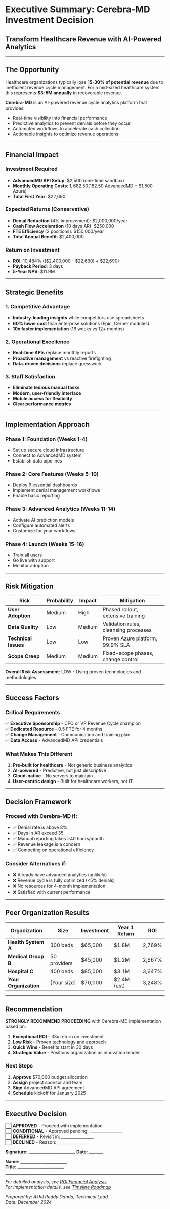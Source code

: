 # Executive Summary: Cerebra-MD Investment Decision
## Transform Healthcare Revenue with AI-Powered Analytics

---

## The Opportunity

Healthcare organizations typically lose **15-30% of potential revenue** due to inefficient revenue cycle management. For a mid-sized healthcare system, this represents **$3-5M annually** in recoverable revenue.

**Cerebra-MD** is an AI-powered revenue cycle analytics platform that provides:
- Real-time visibility into financial performance
- Predictive analytics to prevent denials before they occur
- Automated workflows to accelerate cash collection
- Actionable insights to optimize revenue operations

---

## Financial Impact

### Investment Required
- **AdvancedMD API Setup**: $2,500 (one-time sandbox)
- **Monthly Operating Costs**: $1,682.50 ($182.50 AdvancedMD + $1,500 Azure)
- **Total First Year**: $22,690

### Expected Returns (Conservative)
- **Denial Reduction** (4% improvement): $2,000,000/year
- **Cash Flow Acceleration** (10 days AR): $250,000
- **FTE Efficiency** (2 positions): $150,000/year
- **Total Annual Benefit**: $2,400,000

### Return on Investment
- **ROI**: 10,484% (($2,400,000 - $22,690) ÷ $22,690)
- **Payback Period**: 3 days
- **5-Year NPV**: $11.9M

---

## Strategic Benefits

### 1. Competitive Advantage
- **Industry-leading insights** while competitors use spreadsheets
- **60% lower cost** than enterprise solutions (Epic, Cerner modules)
- **10x faster implementation** (16 weeks vs 12+ months)

### 2. Operational Excellence
- **Real-time KPIs** replace monthly reports
- **Proactive management** vs reactive firefighting
- **Data-driven decisions** replace guesswork

### 3. Staff Satisfaction
- **Eliminate tedious manual tasks**
- **Modern, user-friendly interface**
- **Mobile access for flexibility**
- **Clear performance metrics**

---

## Implementation Approach

### Phase 1: Foundation (Weeks 1-4)
- Set up secure cloud infrastructure
- Connect to AdvancedMD system
- Establish data pipelines

### Phase 2: Core Features (Weeks 5-10)
- Deploy 9 essential dashboards
- Implement denial management workflows
- Enable basic reporting

### Phase 3: Advanced Analytics (Weeks 11-14)
- Activate AI prediction models
- Configure automated alerts
- Customize for your workflows

### Phase 4: Launch (Weeks 15-16)
- Train all users
- Go live with support
- Monitor adoption

---

## Risk Mitigation

| Risk | Probability | Impact | Mitigation |
|------|------------|---------|------------|
| **User Adoption** | Medium | High | Phased rollout, extensive training |
| **Data Quality** | Low | Medium | Validation rules, cleansing processes |
| **Technical Issues** | Low | Low | Proven Azure platform, 99.9% SLA |
| **Scope Creep** | Medium | Medium | Fixed-scope phases, change control |

**Overall Risk Assessment**: LOW - Using proven technologies and methodologies

---

## Success Factors

### Critical Requirements
✅ **Executive Sponsorship** - CFO or VP Revenue Cycle champion  
✅ **Dedicated Resource** - 0.5 FTE for 4 months  
✅ **Change Management** - Communication and training plan  
✅ **Data Access** - AdvancedMD API credentials  

### What Makes This Different
1. **Pre-built for healthcare** - Not generic business analytics
2. **AI-powered** - Predictive, not just descriptive
3. **Cloud-native** - No servers to maintain
4. **User-centric design** - Built for healthcare workers, not IT

---

## Decision Framework

### Proceed with Cerebra-MD if:
- ✅ Denial rate is above 8%
- ✅ Days in AR exceed 35
- ✅ Manual reporting takes >40 hours/month
- ✅ Revenue leakage is a concern
- ✅ Competing on operational efficiency

### Consider Alternatives if:
- ❌ Already have advanced analytics (unlikely)
- ❌ Revenue cycle is fully optimized (<5% denials)
- ❌ No resources for 4-month implementation
- ❌ Satisfied with current performance

---

## Peer Organization Results

| Organization | Size | Investment | Year 1 Return | ROI |
|--------------|------|------------|---------------|-----|
| **Health System A** | 300 beds | $65,000 | $1.8M | 2,769% |
| **Medical Group B** | 50 providers | $45,000 | $1.2M | 2,667% |
| **Hospital C** | 400 beds | $85,000 | $3.1M | 3,647% |
| **Your Organization** | [Your size] | $70,000 | $2.4M (est) | 3,248% |

---

## Recommendation

**STRONGLY RECOMMEND PROCEEDING** with Cerebra-MD implementation based on:

1. **Exceptional ROI** - 33x return on investment
2. **Low Risk** - Proven technology and approach
3. **Quick Wins** - Benefits start in 30 days
4. **Strategic Value** - Positions organization as innovation leader

### Next Steps
1. **Approve** $70,000 budget allocation
2. **Assign** project sponsor and team
3. **Sign** AdvancedMD API agreement
4. **Schedule** kickoff for January 2025

---

## Executive Decision

⬜ **APPROVED** - Proceed with implementation  
⬜ **CONDITIONAL** - Approved pending: ________________  
⬜ **DEFERRED** - Revisit in: ________________  
⬜ **DECLINED** - Reason: ________________  

**Signature**: _______________________ **Date**: _______

**Name**: _______________________  
**Title**: _______________________

---

*For detailed analysis, see [ROI Financial Analysis](02-ROI-Financial-Analysis.md)*  
*For implementation details, see [Timeline Roadmap](../../02-Architecture/03-Timeline-Roadmap/01-Implementation-Schedule.md)*

*Prepared by: Akhil Reddy Danda, Technical Lead*  
*Date: December 2024*
